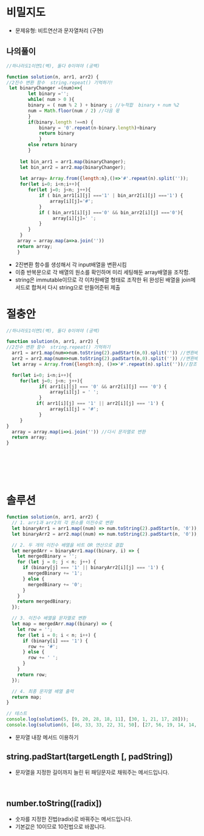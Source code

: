 # 비밀지도
- 문제유형: 비트연산과 문자열처리 (구현)

## 나의풀이
```js
//하나라도1이면1(벽), 둘다 0이여야 (공백)

function solution(n, arr1, arr2) {
//2진수 변환 함수  string.repeat() 기억하기!
 let binaryChanger =(num)=>{
        let binary ='';
        while( num > 0 ){
        binary = ( num % 2 ) + binary ; //누적합  binary + num %2 
        num = Math.floor(num / 2) //다음 몫
        }
        if(binary.length !==n) {
            binary = '0'.repeat(n-binary.length)+binary
            return binary
            }
        else return binary
        }
 
     let bin_arr1 = arr1.map(binaryChanger);
     let bin_arr2 = arr2.map(binaryChanger);
    
     let array= Array.from({length:n},()=>'#'.repeat(n).split(''));
     for(let i=0; i<n;i++){
        for(let j=0; j<n; j++){
            if ( bin_arr1[i][j] ==='1' | bin_arr2[i][j] ==='1') {
                array[i][j]='#';
            }
            if ( bin_arr1[i][j] ==='0' && bin_arr2[i][j] ==='0'){
                 array[i][j]=' ';
            }
        }
     }
    array = array.map(a=>a.join(''))
    return array;
    }
 ```
 - 2진변환 함수를 생성해서 각 input배열을 변환시킴
 - 이중 반복문으로 각 배열의 원소를 확인하며 미리 세팅해둔 array배열을 조작함. 
 - string은 immutable이므로 각 이차원배열 형태로 조작한 뒤 완성된 배열을 join메서드로 합쳐서 다시 string으로 만들어준뒤 제출 

# 절충안
```js
//하나라도1이면1(벽), 둘다 0이여야 (공백)

function solution(n, arr1, arr2) {
//2진수 변환 함수  string.repeat() 기억하기
  arr1 = arr1.map(num=>num.toString(2).padStart(n,0).split('')) //변환배열1
  arr2 = arr2.map(num=>num.toString(2).padStart(n,0).split('')) //변환배열2
  let array = Array.from({length:n}, ()=>'#'.repeat(n).split(''))//참조 테이블

  for(let i=0; i<n;i++){
     for(let j=0; j<n; j++){
            if( arr1[i][j] === '0' && arr2[i][j] === '0') {
                array[i][j] = ' ';
            }
           if( arr1[i][j] === '1' || arr2[i][j] === '1') {
                array[i][j] = '#';
            }
     }
}
  array = array.map(i=>i.join('')) //다시 문자열로 변환 
  return array;
}
```

<br>
<br>
<br>
<br>


# 솔루션
```js
function solution(n, arr1, arr2) {
  // 1. arr1과 arr2의 각 원소를 이진수로 변환
  let binaryArr1 = arr1.map((num) => num.toString(2).padStart(n, '0'));
  let binaryArr2 = arr2.map((num) => num.toString(2).padStart(n, '0'));

  // 2. 두 개의 이진수 배열을 비트 OR 연산으로 결합
  let mergedArr = binaryArr1.map((binary, i) => {
    let mergedBinary = '';
    for (let j = 0; j < n; j++) {
      if (binary[j] === '1' || binaryArr2[i][j] === '1') {
        mergedBinary += '1';
      } else {
        mergedBinary += '0';
      }
    }
    return mergedBinary;
  });

  // 3. 이진수 배열을 문자열로 변환
  let map = mergedArr.map((binary) => {
    let row = '';
    for (let i = 0; i < n; i++) {
      if (binary[i] === '1') {
        row += '#';
      } else {
        row += ' ';
      }
    }
    return row;
  });

  // 4. 최종 문자열 배열 출력
  return map;
}

// 테스트
console.log(solution(5, [9, 20, 28, 18, 11], [30, 1, 21, 17, 28]));
console.log(solution(6, [46, 33, 33, 22, 31, 50], [27, 56, 19, 14, 14, 10]));
```
- 문자열 내장 메서드 이용하기 

## string.padStart(targetLength [, padString])
- 문자열을 지정한 길이까지 늘린 뒤 패딩문자로 채워주는 메서드입니다. 

<br>

## number.toString([radix])
- 숫자를 지정한 진법(radix)로 바꿔주는 메서드입니다.
- 기본값은 10이므로 10진법으로 바꿉니다.

